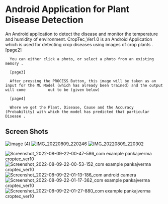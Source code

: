 # Android Application for Plant Disease Detection 
An Android application to detect the disease and monitor the temperature and humidity of environment.
      CropTec_Ver1.0 is an Android Application which is used for detecting crop diseases using images of crop plants .
      [page2]

      You can either click a photo, or select a photo from an existing memory .

      [page3]

      After pressing the PROCESS Button, this image will be taken as an input for the ML Model (which has already been trained) and the output will come          out to be (given below)

      [page4]

      Where we get the Plant, Disease, Cause and the Accuracy (Probability) with which the model has predicted that particular Disease .
      
## Screen Shots
![image (4)](https://user-images.githubusercontent.com/109298390/183724513-5f3abc5d-403d-4755-aa23-627a866d2f32.png)
![IMG_20220809_220246](https://user-images.githubusercontent.com/109298390/183724748-f157576c-f491-405c-8caf-e28b1799601a.jpg)
![IMG_20220809_220302](https://user-images.githubusercontent.com/109298390/183724825-cfa7bc6b-8c38-4396-ba46-ee07f8a004e0.jpg)

![Screenshot_2022-08-09-22-00-47-586_com example pankajverma croptec_ver10](https://user-images.githubusercontent.com/109298390/183725475-bc405fe1-cd37-48b8-b311-354b0e67601f.jpg)
![Screenshot_2022-08-09-22-00-53-152_com example pankajverma croptec_ver10](https://user-images.githubusercontent.com/109298390/183725506-4951b39f-811c-4d6e-aa64-c64f2f442e25.jpg)
![Screenshot_2022-08-09-22-01-13-186_com android camera](https://user-images.githubusercontent.com/109298390/183725567-3ceeffc9-e58c-4d1f-a636-e71384d73017.jpg)
![Screenshot_2022-08-09-22-01-17-362_com example pankajverma croptec_ver10](https://user-images.githubusercontent.com/109298390/183725677-243c2a4d-47f7-4dc6-aa52-afc783a59ffe.jpg)
![Screenshot_2022-08-09-22-01-27-880_com example pankajverma croptec_ver10](https://user-images.githubusercontent.com/109298390/183726113-85d0f1c8-888e-4f99-b256-7e9f1657eeb8.jpg)

